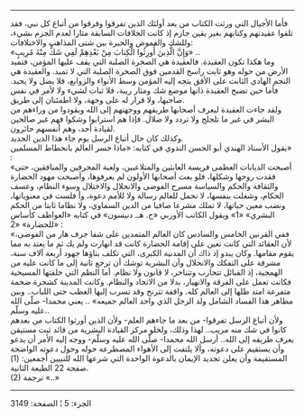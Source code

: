 ------------------------------------------------------------------------

فأما الأجيال التي ورثت الكتاب من بعد أولئك الذين تفرقوا وفرقوا من أتباع
كل نبي، فقد تلقوا عقيدتهم وكتابهم بغير يقين جازم إذ كانت الخلافات
السابقة مثارا لعدم الجزم بشيء، وللشك والغموض والحيرة بين شتى المذاهب
والاختلافات:  
«وَإِنَّ الَّذِينَ أُورِثُوا الْكِتابَ مِنْ بَعْدِهِمْ لَفِي شَكٍّ مِنْهُ مُرِيبٍ» ..  
وما هكذا تكون العقيدة. فالعقيدة هي الصخرة الصلبة التي يقف عليها المؤمن،
فتميد الأرض من حوله وهو ثابت راسخ القدمين فوق الصخرة الصلبة التي لا
تميد. والعقيدة هي النجم الهادي الثابت على الأفق يتجه إليه المؤمن وسط
الأنواء والزوابع، فلا يضل ولا يحيد. فأما حين تصبح العقيدة ذاتها موضع شك
ومثار ريبة، فلا ثبات لشيء ولا لأمر في نفس صاحبها، ولا قرار له على وجهة،
ولا اطمئنان إلى طريق.  
ولقد جاءت العقيدة ليعرف أصحابها طريقهم ووجهتهم إلى الله ويقودوا من
وراءهم من البشر في غير ما تلجلج ولا تردد ولا ضلال. فإذا هم استرابوا
وشكوا فهم غير صالحين لقيادة أحد، وهم أنفسهم حائرون.  
وكذلك كان حال أتباع الرسل يوم جاء هذا الدين الجديد.  
يقول الأستاذ الهندي أبو الحسن الندوي في كتابه: «ماذا خسر العالم بانحطاط
المسلمين» :  
«أصبحت الديانات العظمى فريسة العابثين والمتلاعبين، ولعبة المحرفين
والمنافقين، حتى فقدت روحها وشكلها، فلو بعث أصحابها الأولون لم يعرفوها،
وأصبحت مهود الحضارة والثقافة والحكم والسياسة مسرح الفوضى والانحلال
والاختلال وسوء النظام، وعسف الحكام، وشغلت بنفسها، لا تحمل للعالم رسالة
ولا للأمم دعوة، وأ فلست في معنوياتها، ونضب معين حياتها، لا تملك مشرعا
صافيا من الدين السماوي، ولا نظاما ثابتا من الحكم البشري» «1» ويقول
الكاتب الأوربي «ج. هـ. دنيسون» في كتابه «العواطف كأساس للحضارة» «2» :  
«ففي القرنين الخامس والسادس كان العالم المتمدين على شفا جرف هار من
الفوضى، لأن العقائد التي كانت تعين على إقامة الحضارة كانت قد انهارت ولم
يك ثم ما يعتد به مما يقوم مقامها. وكان يبدو إذ ذاك أن المدنية الكبرى،
التي تكلف بناؤها جهود أربعة آلاف سنة، مشرفة على التفكك والانحلال وأن
البشرية توشك أن ترجع ثانية إلى ما كانت عليه من الهمجية، إذ القبائل
تتحارب وتتناحر، لا قانون ولا نظام. أما النظم التي خلقتها المسيحية فكانت
تعمل على الفرقة والانهيار، بدلا من الاتحاد والنظام. وكانت المدينة كشجرة
ضخمة متفرعة امتد ظلها إلى العالم كله. واقفة تترنح وقد تسرب إليها العطب
حتى اللباب.. وبين مظاهر هذا الفساد الشامل ولد الرجل الذي واحد العالم
جميعه» .. يعني محمدا- صلّى الله عليه وسلّم..  
ولأن أتباع الرسل تفرقوا- من بعد ما جاءهم العلم- ولأن الذين أورثوا الكتاب
من بعدهم كانوا في شك منه مريب.. لهذا وذلك، ولخلو مركز القيادة البشرية من
قائد ثبت مستيقن يعرف طريقه إلى الله.. أرسل الله محمدا- صلّى الله عليه
وسلّم- ووجه إليه الأمر أن يدعو وأن يستقيم على دعوته، وألا يلتفت إلى
الأهواء المصطرعة حوله وحول دعوته الواضحة المستقيمة وأن يعلن تجديد
الإيمان بالدعوة الواحدة التي شرعها الله للنبيين أجمعين: (1) صفحة 22
الطبعة الثانية.  
(2) ترجمة «..»

------------------------------------------------------------------------

الجزء: 5 ¦ الصفحة: 3149
